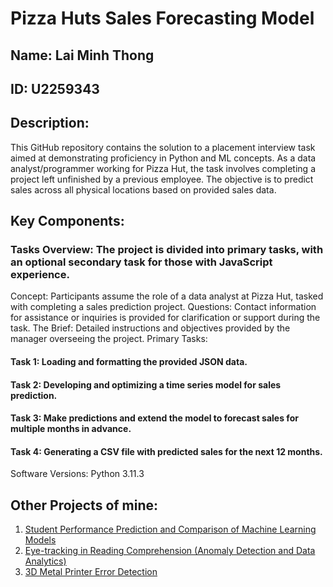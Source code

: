 # Pizza Huts Sales Forecasting Model
## Name: Lai Minh Thong
## ID: U2259343

## Description:
This GitHub repository contains the solution to a placement interview task aimed at demonstrating proficiency in Python and ML concepts. As a data analyst/programmer working for Pizza Hut, the task involves completing a project left unfinished by a previous employee. The objective is to predict sales across all physical locations based on provided sales data.

## Key Components:
### Tasks Overview: The project is divided into primary tasks, with an optional secondary task for those with JavaScript experience.
Concept: Participants assume the role of a data analyst at Pizza Hut, tasked with completing a sales prediction project.
Questions: Contact information for assistance or inquiries is provided for clarification or support during the task.
The Brief: Detailed instructions and objectives provided by the manager overseeing the project.
Primary Tasks:
#### Task 1: Loading and formatting the provided JSON data.
#### Task 2: Developing and optimizing a time series model for sales prediction.
#### Task 3: Make predictions and extend the model to forecast sales for multiple months in advance.
#### Task 4: Generating a CSV file with predicted sales for the next 12 months.

Software Versions: Python 3.11.3

## Other Projects of mine:
1) [Student Performance Prediction and Comparison of Machine Learning Models](https://github.com/ThongLai/StudentDropout_RiskAnalyzer)
3) [Eye-tracking in Reading Comprehension (Anomaly Detection and Data Analytics)](https://github.com/ThongLai/Eye-tracking-in-Reading-Comprehension)
4) [3D Metal Printer Error Detection](https://github.com/ThongLai/3D-Metal-Printer-Error-Detection)
